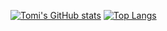 [![Tomi's GitHub stats](https://github-readme-stats.vercel.app/api?username=pintertamas&count_private=true&show_icons=true&theme=gradient&border_radius=10)](https://github.com/anuraghazra/github-readme-stats)
[![Top Langs](https://github-readme-stats.vercel.app/api/top-langs/?username=pintertamas&layout=compact)](https://github.com/anuraghazra/github-readme-stats)
